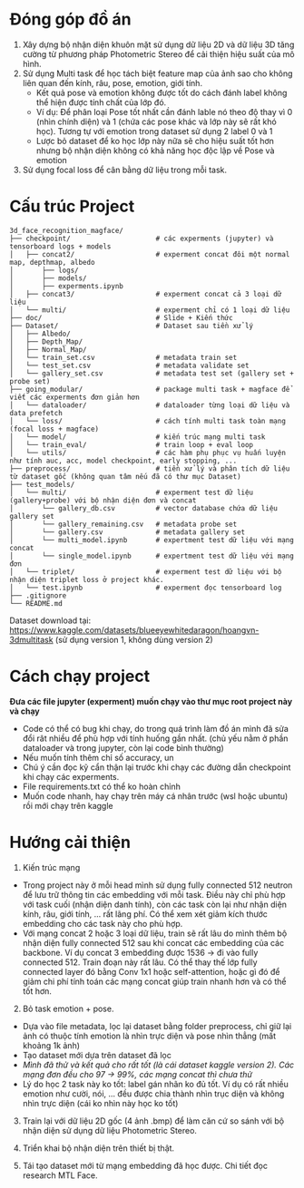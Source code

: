 # Đóng góp đồ án

1. Xây dựng bộ nhận diện khuôn mặt sử dụng dữ liệu 2D và dữ liệu 3D tăng cường từ phương pháp Photometric Stereo để cải thiện hiệu suất của mô hình.
2. Sử dụng Multi task để học tách biệt feature map của ảnh sao cho không liên quan đến kính, râu, pose, emotion, giới tính.
    - Kết quả pose và emotion không được tốt do cách đánh label không thể hiện được tính chất của lớp đó.
    - Ví dụ: Để phân loại Pose tốt nhất cần đánh lable nó theo độ thay vì 0 (nhìn chính diện) và 1 (chứa các pose khác và lớp này sẽ rất khó học). Tương tự với emotion trong dataset sử dụng 2 label 0 và 1
    - Lược bỏ dataset để ko học lớp này nữa sẽ cho hiệu suất tốt hơn nhưng bộ nhận diện không có khả năng học độc lập về Pose và emotion
3. Sử dụng focal loss để cân bằng dữ liệu trong mỗi task.

# Cấu trúc Project

```plaintext
3d_face_recognition_magface/
├── checkpoint/                     # các experments (jupyter) và tensorboard logs + models
│   ├── concat2/                    # experment concat đôi một normal map, depthmap, albedo
│       ├── logs/
│       ├── models/
│       ├── experments.ipynb
│   ├── concat3/                    # experment concat cả 3 loại dữ liệu
│   └── multi/                      # experment chỉ có 1 loại dữ liệu
├── doc/                            # Slide + Kiến thức
├── Dataset/                        # Dataset sau tiền xử lý
│   ├── Albedo/                     
│   ├── Depth_Map/
│   ├── Normal_Map/
│   └── train_set.csv               # metadata train set
│   └── test_set.csv                # metadata validate set
│   └── gallery_set.csv             # metadata test set (gallery set + probe set)
├── going_modular/                  # package multi task + magface để viết các experments đơn giản hơn
│   └── dataloader/                 # dataloader từng loại dữ liệu và data prefetch
│   └── loss/                       # cách tính multi task toàn mạng (focal loss + magface)
│   └── model/                      # kiến trúc mạng multi task
│   └── train_eval/                 # train loop + eval loop
│   └── utils/                      # các hàm phụ phục vụ huấn luyện như tính auc, acc, model checkpoint, early stopping, ...
├── preprocess/                     # tiền xử lý và phân tích dữ liệu từ dataset gốc (không quan tâm nếu đã có thư mục Dataset)
├── test_models/
│   └── multi/                      # experment test dữ liệu (gallery+probe) với bộ nhận diện đơn và concat
│       └── gallery_db.csv          # vector database chứa dữ liệu gallery set
│       └── gallery_remaining.csv   # metadata probe set
│       └── gallery.csv             # metadata gallery set
│       └── multi_model.ipynb       # expertment test dữ liệu với mạng concat
│       └── single_model.ipynb      # expertment test dữ liệu với mạng đơn
│   └── triplet/                    # experment test dữ liệu với bộ nhận diện triplet loss ở project khác.
│   └── test.ipynb                  # experment đọc tensorboard log
├── .gitignore
└── README.md
```

Dataset download tại: https://www.kaggle.com/datasets/blueeyewhitedaragon/hoangvn-3dmultitask (sử dụng version 1, không dùng version 2)

# Cách chạy project

**Đưa các file jupyter (experment) muốn chạy vào thư mục root project này và chạy**
- Code có thể có bug khi chạy, do trong quá trình làm đồ án mình đã sửa đổi rât nhiều để phù hợp với tính huống gần nhất. (chủ yếu nằm ở phần dataloader và trong jupyter, còn lại code bình thường)
- Nếu muốn tính thêm chỉ số accuracy, un
- Chú ý cần đọc kỹ cẩn thận lại trước khi chạy các đường dẫn checkpoint khi chạy các experments.
- File requirements.txt có thể ko hoàn chỉnh
- Muốn code nhanh, hay chạy trên máy cá nhân trước (wsl hoặc ubuntu) rồi mới chạy trên kaggle

# Hướng cải thiện

1. Kiến trúc mạng
- Trong project này ở mỗi head mình sử dụng fully connected 512 neutron để lưu trữ thông tin các embedding với mỗi task. Điều này chỉ phù hợp với task cuối (nhận diện danh tính), còn các task còn lại như nhận diện kính, râu, giới tính, ... rất lãng phí. Có thể xem xét giảm kích thước embedding cho các task này cho phù hợp.
- Với mạng concat 2 hoặc 3 loại dữ liệu, train sẽ rất lâu do mình thêm bộ nhận diện fully connected 512 sau khi concat các embedding của các backbone. Ví dụ concat 3 embedđing được 1536 -> đi vào fully connected 512. Train đoạn này rất lâu. Có thể thay thế lớp fully connected layer đó bằng Conv 1x1 hoặc self-attention, hoặc gì đó để giảm chi phí tính toán các mạng concat giúp train nhanh hơn và có thể tốt hơn.

2. Bỏ task emotion + pose.
- Dựa vào file metadata, lọc lại dataset bằng folder preprocess, chỉ giữ lại ảnh có thuộc tính emotion là nhìn trực diện và pose nhìn thẳng (mất khoảng 1k ảnh)
- Tạo dataset mới dựa trên dataset đã lọc
- *Mình đã thử và kết quả cho rất tốt (là cái dataset kaggle version 2). Các mạng đơn đều cho 97 -> 99%, các mạng concat thì chưa thử*
- Lý do học 2 task này ko tốt: label gán nhãn ko đủ tốt. Ví dụ có rất nhiều emotion như cười, nói, ... đều được chia thành nhìn trục diện và không nhìn trực diện (cái ko nhìn này học ko tốt)

3. Train lại với dữ liệu 2D gốc (4 ảnh .bmp) để làm căn cứ so sánh với bộ nhận diện sử dụng dữ liệu Photometric Stereo.

4. Triển khai bộ nhận diện trên thiết bị thật.

5. Tái tạo dataset mới từ mạng embedding đã học được. Chi tiết đọc research MTL Face.
